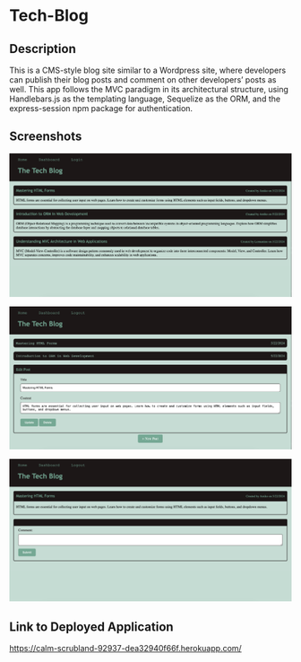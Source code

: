 # Tech-Blog

## Description

This is a CMS-style blog site similar to a Wordpress site, where developers can publish their blog posts and comment on other developers’ posts as well. This app follows the MVC paradigm in its architectural structure, using Handlebars.js as the templating language, Sequelize as the ORM, and the express-session npm package for authentication.

## Screenshots

![alt text](./images/Screenshot%202024-05-22%20at%204.58.57%20PM.png)  

![alt text](./images/Screenshot%202024-05-22%20at%205.00.05%20PM.png)  

![alt text](./images/Screenshot%202024-05-22%20at%205.00.32%20PM.png)  

## Link to Deployed Application

https://calm-scrubland-92937-dea32940f66f.herokuapp.com/